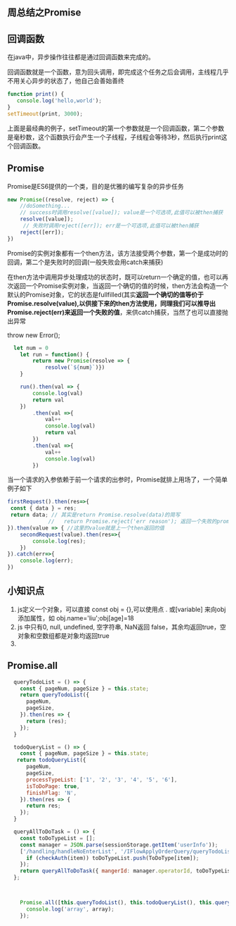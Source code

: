 ## 周总结之Promise

## 回调函数

在java中，异步操作往往都是通过回调函数来完成的。

回调函数就是一个函数，意为回头调用，即完成这个任务之后会调用，主线程几乎不用关心异步的状态了，他自己会善始善终

~~~js
function print() {
   console.log('hello,world');
}
setTimeout(print, 3000);
~~~

上面是最经典的例子，setTimeout的第一个参数就是一个回调函数，第二个参数是毫秒数，这个函数执行会产生一个子线程，子线程会等待3秒，然后执行print这个回调函数。

## Promise

Promise是ES6提供的一个类，目的是优雅的编写复杂的异步任务

~~~js
new Promise((resolve, reject) => {
    //doSomething...
    // success时调用resolve([value]); value是一个可选项,此值可以被then捕获
    resolve([value]);
     // 失败时调用reject([err]); err是一个可选项,此值可以被then捕获
    reject([err]);
})
~~~

Promise的实例对象都有一个then方法，该方法接受两个参数，第一个是成功时的回调，第二个是失败时的回调(一般失败会用catch来捕获)

在then方法中调用异步处理成功的状态时，既可以return一个确定的值，也可以再次返回一个Promise实例对象，当返回一个确切的值的时候，then方法会构造一个默认的Promise对象，它的状态是fullfilled(其实**返回一个确切的值等价于Promise.resolve(value),**以供接下来的then方法使用，同理我们可以推导出**Promise.reject(err)来返回一个失败的值**，来供catch捕获，当然了也可以直接抛出异常

throw new Error();

~~~js
  let num = 0
    let run = function() {
        return new Promise(resolve => {
            resolve(`${num}`)})
    }

    run().then(val => {
        console.log(val)
        return val
    })
        .then(val =>{
            val++
            console.log(val)
            return val
        })
        .then(val =>{
            val++
            console.log(val)
        })

~~~



当一个请求的入参依赖于前一个请求的出参时，Promise就排上用场了，一个简单例子如下

~~~js
firstRequest().then(res=>{
 const { data } = res;
 return data; // 其实是return Promise.resolve(data)的简写
             //   return Promise.reject('err reason'); 返回一个失败的promise，可以被catch捕获
}).then(value => { //这里的value就是上一个then返回的值
    secondRequest(value).then(res=>{
        console.log(res);
    })
}).catch(err=>{ 
    console.log(err);
})
~~~

## 小知识点

1. js定义一个对象，可以直接 const obj = {},可以使用点 .  或[variable] 来向obj添加属性，如 obj.name='liu';obj[age]=18
2. js 中只有0, null, undefined,  空字符串, NaN返回 false，其余均返回true，空对象和空数组都是对象均返回true
3. 

## Promise.all

~~~js
  queryTodoList = () => {
    const { pageNum, pageSize } = this.state;
    return queryTodoList({
      pageNum,
      pageSize,
    }).then(res => {
      return (res);
    });
  }

  todoQueryList = () => {
    const { pageNum, pageSize } = this.state;
   return todoQueryList({
      pageNum,
      pageSize,
      processTypeList: ['1', '2', '3', '4', '5', '6'],
      isToDoPage: true,
      finishFlag: 'N',
    }).then(res => {
      return res;
    });
  }

  queryAllToDoTask = () => {
    const toDoTypeList = [];
    const manager = JSON.parse(sessionStorage.getItem('userInfo'));
    ['/handling/handleNoEnterList', '/IFlowApplyOrderQuery/queryTodoList', '/handling/warnTaskList', '/handling/checkList'].forEach(item => {
      if (checkAuth(item)) toDoTypeList.push(ToDoType[item]);
    });
    return queryAllToDoTask({ mangerId: manager.operatorId, toDoTypeList }).then(res => { return res; });
  };



~~~

~~~js

    Promise.all([this.queryTodoList(), this.todoQueryList(), this.queryAllToDoTask()]).then(array => {
      console.log('array', array);
    });
~~~

